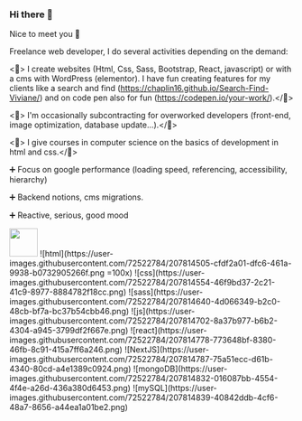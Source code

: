 ### Hi there 👋

Nice to meet you 🙂

Freelance web developer, I do several activities depending on the demand:

<💪> I create websites (Html, Css, Sass, Bootstrap, React, javascript) or with a cms with WordPress (elementor). I have fun creating features for my clients like a search and find (https://chaplin16.github.io/Search-Find-Viviane/) and on code pen also for fun (https://codepen.io/your-work/).</💪>

<💪> I'm occasionally subcontracting for overworked developers (front-end, image optimization, database update...).</💪>

<💪> I give courses in computer science on the basics of development in html and css.</💪>

➕ Focus on google performance (loading speed, referencing, accessibility, hierarchy)

➕ Backend notions, cms migrations.

➕ Reactive, serious, good mood


<img src="[http://....jpg](https://user-images.githubusercontent.com/72522784/207814505-cfdf2a01-dfc6-461a-9938-b0732905266f.png)" width="50" height="auto" />
![html](https://user-images.githubusercontent.com/72522784/207814505-cfdf2a01-dfc6-461a-9938-b0732905266f.png =100x)
![css](https://user-images.githubusercontent.com/72522784/207814554-46f9bd37-2c21-41c9-8977-8884782f18cc.png)
![sass](https://user-images.githubusercontent.com/72522784/207814640-4d066349-b2c0-48cb-bf7a-bc37b54cbb46.png)
![js](https://user-images.githubusercontent.com/72522784/207814702-8a37b977-b6b2-4304-a945-3799df2f667e.png)
![react](https://user-images.githubusercontent.com/72522784/207814778-773648bf-8380-46fb-8c91-415a7ff6a246.png)
![NextJS](https://user-images.githubusercontent.com/72522784/207814787-75a51ecc-d61b-4340-80cd-a4e1389c0924.png)
![mongoDB](https://user-images.githubusercontent.com/72522784/207814832-016087bb-4554-4f4e-a26d-436a380d6453.png)
![mySQL](https://user-images.githubusercontent.com/72522784/207814839-40842ddb-4cf6-48a7-8656-a44ea1a01be2.png)

